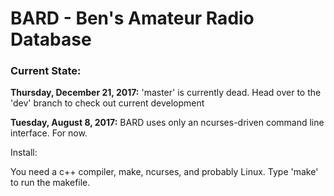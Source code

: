 # BARD - Ben's Amateur Radio Database

### Current State:

**Thursday, December 21, 2017:** 'master' is currently dead. Head over to the 'dev' branch to check out current development

**Tuesday, August 8, 2017:** BARD uses only an ncurses-driven command line interface.  For now.

Install:

You need a c++ compiler, make, ncurses, and probably Linux.  Type 'make' to run the makefile.
